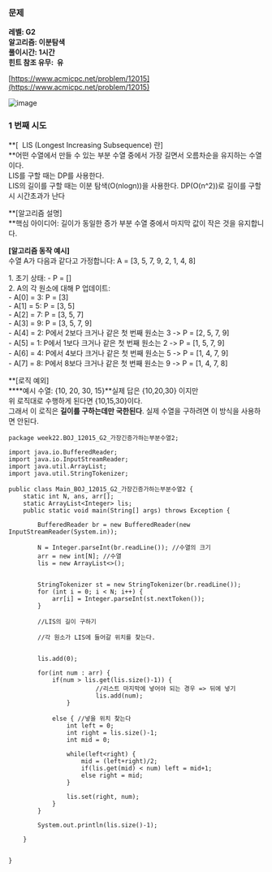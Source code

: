 ### **문제**         

**레벨: G2  
알고리즘: 이분탐색**  
**풀이시간: 1시간  
힌트 참조 유무:  유**

[https://www.acmicpc.net/problem/12015](https://www.acmicpc.net/problem/12015)

![image](https://github.com/sunwon12/Today-I-Learn/assets/92251131/35281473-2a0f-498b-9cb4-b4bc5485ded8)

### **1 번째 시도**   

**\[  LIS (Longest Increasing Subsequence) 란\]  
**어떤 수열에서 만들 수 있는 부분 수열 중에서 가장 길면서 오름차순을 유지하는 수열이다.  
LIS를 구할 때는 DP를 사용한다.  
LIS의 길이를 구할 때는 이분 탐색(O(nlogn))을 사용한다. DP(O(n^2))로 길이를 구할 시 시간초과가 난다

**\[알고리즘 설명\]  
**핵심 아이디어: 길이가 동일한 증가 부분 수열 중에서 마지막 값이 작은 것을 유지합니다.  
  
**\[알고리즘 동작 예시\]**  
수열 A가 다음과 같다고 가정합니다: A = \[3, 5, 7, 9, 2, 1, 4, 8\]

1\. 초기 상태: - P = \[\]  
2\. A의 각 원소에 대해 P 업데이트:  
\- A\[0\] = 3: P = \[3\]  
\- A\[1\] = 5: P = \[3, 5\]  
\- A\[2\] = 7: P = \[3, 5, 7\]  
\- A\[3\] = 9: P = \[3, 5, 7, 9\]  
\- A\[4\] = 2: P에서 2보다 크거나 같은 첫 번째 원소는 3 -> P = \[2, 5, 7, 9\]  
\- A\[5\] = 1: P에서 1보다 크거나 같은 첫 번째 원소는 2 -> P = \[1, 5, 7, 9\]  
\- A\[6\] = 4: P에서 4보다 크거나 같은 첫 번째 원소는 5 -> P = \[1, 4, 7, 9\]  
\- A\[7\] = 8: P에서 8보다 크거나 같은 첫 번째 원소는 9 -> P = \[1, 4, 7, 8\]  
  
  
  

**\[로직 예외\]  
****예시 수열: {10, 20, 30, 15}**실제 답은 {10,20,30} 이지만   
위 로직대로 수행하게 된다면 {10,15,30}이다.  
그래서 이 로직은 **길이를 구하는데만 국한된다**. 실제 수열을 구하려면 이 방식을 사용하면 안된다.

```
package week22.BOJ_12015_G2_가장긴증가하는부분수열2;

import java.io.BufferedReader;
import java.io.InputStreamReader;
import java.util.ArrayList;
import java.util.StringTokenizer;

public class Main_BOJ_12015_G2_가장긴증가하는부분수열2 {
	static int N, ans, arr[];
	static ArrayList<Integer> lis;
	public static void main(String[] args) throws Exception {
		
		BufferedReader br = new BufferedReader(new InputStreamReader(System.in));
		
		N = Integer.parseInt(br.readLine()); //수열의 크기
		arr = new int[N]; //수열
		lis = new ArrayList<>();
		
		
		StringTokenizer st = new StringTokenizer(br.readLine());
		for (int i = 0; i < N; i++) {
			arr[i] = Integer.parseInt(st.nextToken());
		}
		
		//LIS의 길이 구하기

		//각 원소가 LIS에 들어갈 위치를 찾는다.

		
		lis.add(0);
		
		for(int num : arr) {
			if(num > lis.get(lis.size()-1)) {
             			//리스트 마지막에 넣어야 되는 경우 => 뒤에 넣기
            			lis.add(num);
          		}
		
			else { //넣을 위치 찾는다
				int left = 0;
				int right = lis.size()-1;
				int mid = 0;
				
				while(left<right) {
					mid = (left+right)/2;
					if(lis.get(mid) < num) left = mid+1;
					else right = mid; 
				}
				
				lis.set(right, num);
			}
		}
		
		System.out.println(lis.size()-1);

	}
	
	
}
```
